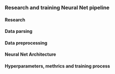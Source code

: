 ### Research and training Neural Net pipeline

#### Research

#### Data parsing

#### Data preprocessing

#### Neural Net Architecture

#### Hyperparameters, methrics and training process 

